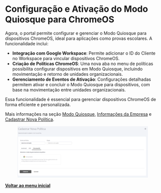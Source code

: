 # Configuração e Ativação do Modo Quiosque para ChromeOS

Agora, o portal permite configurar e gerenciar o Modo Quiosque para dispositivos ChromeOS, ideal para aplicações como provas escolares. A funcionalidade inclui:

* **Integração com Google Workspace**: Permite adicionar o ID do Cliente no Workspace para vincular dispositivos ChromeOS.
* **Criação de Políticas ChromeOS**: Uma nova aba no menu de políticas possibilita configurar dispositivos em Modo Quiosque, incluindo movimentação e retorno de unidades organizacionais.
* **Gerenciamento de Eventos de Ativação**: Configurações detalhadas permitem ativar e concluir o Modo Quiosque para dispositivos, com base na movimentação entre unidades organizacionais.

Essa funcionalidade é essencial para gerenciar dispositivos ChromeOS de forma eficiente e personalizada.

Mais informações na seção [Modo Quiosque](../../portal/configuracoes/gerenciar-politicas/editar-politica/editar-politica-android/modo-quiosque.md), [Informações da Empresa](../../portal/empresas/informacoes-da-empresa.md) e [Cadastrar Nova Política](../../portal/configuracoes/cadastrar-nova-politica.md).

<figure><img src="../../../.gitbook/assets/image (323).png" alt=""><figcaption></figcaption></figure>

[**Voltar ao menu inicial**](../release-notes-less-than-nomeproduto-greater-than-v-16.0.0.md)
